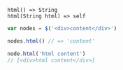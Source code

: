     html() => String
    html(String html) => self

~~~js
var nodes = $('<div>content</div>')

nodes.html() // => 'content'

node.html('html content')
// [<div>html content</div>]
~~~